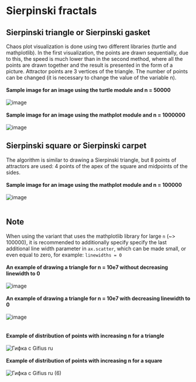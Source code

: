 # Sierpinski fractals
## Sierpinski triangle or Sierpinski gasket
Chaos plot visualization is done using two different libraries (turtle and mathplotlib). In the first visualization, the points are drawn sequentially, due to this, the speed is much lower than in the second method, where all the points are drawn together and the result is presented in the form of a picture. Attractor points are 3 vertices of the triangle. The number of points can be changed (it is necessary to change the value of the variable n). <br/><br/>
**Sample image for an image using the turtle module and n = 50000**<br/><br/>
![image](https://user-images.githubusercontent.com/71276784/129447409-fe4fc377-165c-410a-83ba-496288ba8e47.png)<br/><br/>
**Sample image for an image using the mathplot module and n = 1000000**<br/><br/>
![image](https://user-images.githubusercontent.com/71276784/129448057-686c301d-30c1-43c0-8d39-4f50b1a246dc.png)
## Sierpinski square or Sierpinski carpet
The algorithm is similar to drawing a Sierpinski triangle, but 8 points of attractors are used: 4 points of the apex of the square and midpoints of the sides.<br/><br/>
**Sample image for an image using the mathplot module and n = 100000**
<br/><br/>
![image](https://user-images.githubusercontent.com/71276784/129447623-d42f5976-be65-4df1-aeb7-3d65fef15aef.png)
<br/><br/>
## Note
When using the variant that uses the mathplotlib library for large `n` (~> 100000), it is recommended to additionally specify specify the last additional line width parameter  in `ax.scatter`, which can be made small, or even equal to zero, for example: `linewidths = 0`<br/><br/>
**An example of drawing a triangle for n = 10e7 without decreasing linewidth to 0**<br/><br/>
![image](https://user-images.githubusercontent.com/71276784/129447744-5c6b5639-185c-4437-b46f-c539f1e0080f.png)<br/><br/>
**An example of drawing a triangle for n = 10e7 with decreasing linewidth to 0**<br/><br/>
![image](https://user-images.githubusercontent.com/71276784/129447992-56846649-d4a5-4b06-89de-6b895313d129.png)<br/><br/><br/>
**Example of distribution of points with increasing n for a triangle**<br/><br/>
![Гифка с Gifius ru](https://user-images.githubusercontent.com/71276784/129448491-b5381c06-5248-4baf-9a59-539a3ccd83e4.gif)<br/><br/>
**Example of distribution of points with increasing n for a square**<br/><br/>
![Гифка с Gifius ru (6)](https://user-images.githubusercontent.com/71276784/129448740-6f9443f6-925a-439c-aa18-4f74e314432d.gif)



